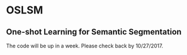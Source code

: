 # OSLSM
One-shot Learning for Semantic Segmentation
----
The code will be up in a week. Please check back by 10/27/2017.
